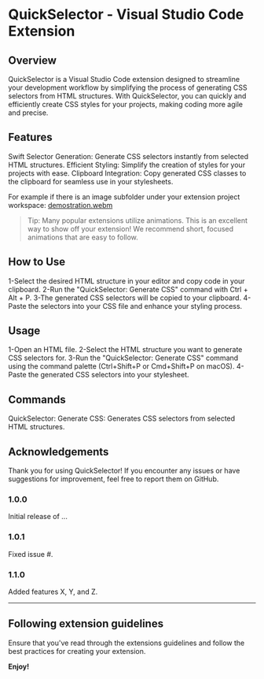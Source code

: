 # QuickSelector - Visual Studio Code Extension

## Overview

QuickSelector is a Visual Studio Code extension designed to streamline your development workflow by simplifying the process of generating CSS selectors from HTML structures. With QuickSelector, you can quickly and efficiently create CSS styles for your projects, making coding more agile and precise.

## Features

Swift Selector Generation: Generate CSS selectors instantly from selected HTML structures.
Efficient Styling: Simplify the creation of styles for your projects with ease.
Clipboard Integration: Copy generated CSS classes to the clipboard for seamless use in your stylesheets.

For example if there is an image subfolder under your extension project workspace:
[demostration.webm](https://github.com/nicocarobene/quickSelector/assets/122571870/76d01303-4a90-436b-b6c5-e63fc24e703a)

> Tip: Many popular extensions utilize animations. This is an excellent way to show off your extension! We recommend short, focused animations that are easy to follow.

## How to Use

1-Select the desired HTML structure in your editor and copy code in your clipboard.
2-Run the "QuickSelector: Generate CSS" command with Ctrl + Alt + P.
3-The generated CSS selectors will be copied to your clipboard.
4-Paste the selectors into your CSS file and enhance your styling process.

## Usage

1-Open an HTML file.
2-Select the HTML structure you want to generate CSS selectors for.
3-Run the "QuickSelector: Generate CSS" command using the command palette (Ctrl+Shift+P or Cmd+Shift+P on macOS).
4-Paste the generated CSS selectors into your stylesheet.

## Commands

QuickSelector: Generate CSS: Generates CSS selectors from selected HTML structures.

## Acknowledgements

Thank you for using QuickSelector! If you encounter any issues or have suggestions for improvement, feel free to report them on GitHub.

### 1.0.0

Initial release of ...

### 1.0.1

Fixed issue #.

### 1.1.0

Added features X, Y, and Z.

---

## Following extension guidelines

Ensure that you've read through the extensions guidelines and follow the best practices for creating your extension.

**Enjoy!**
